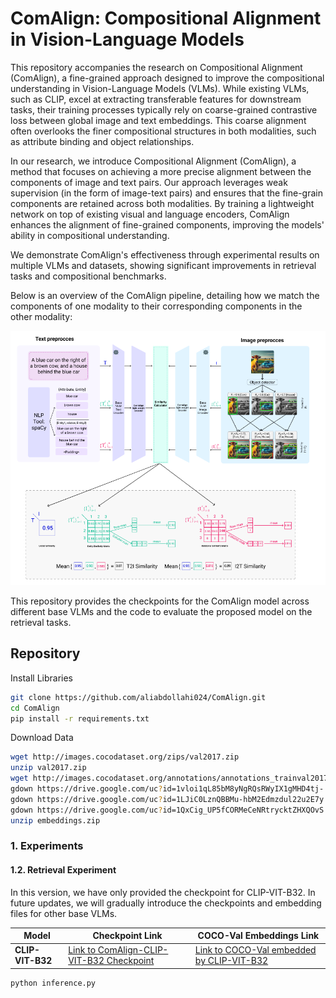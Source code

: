 # ComAlign: Compositional Alignment in Vision-Language Models

This repository accompanies the research on Compositional Alignment (ComAlign), a fine-grained approach designed to improve the compositional understanding in Vision-Language Models (VLMs). While existing VLMs, such as CLIP, excel at extracting transferable features for downstream tasks, their training processes typically rely on coarse-grained contrastive loss between global image and text embeddings. This coarse alignment often overlooks the finer compositional structures in both modalities, such as attribute binding and object relationships.

In our research, we introduce Compositional Alignment (ComAlign), a method that focuses on achieving a more precise alignment between the components of image and text pairs. Our approach leverages weak supervision (in the form of image-text pairs) and ensures that the fine-grain components are retained across both modalities. By training a lightweight network on top of existing visual and language encoders, ComAlign enhances the alignment of fine-grained components, improving the models' ability in compositional understanding.

We demonstrate ComAlign's effectiveness through experimental results on multiple VLMs and datasets, showing significant improvements in retrieval tasks and compositional benchmarks.

Below is an overview of the ComAlign pipeline, detailing how we match the components of one modality to their corresponding components in the other modality:

![Main Figure](./mainfigure.png)

This repository provides the checkpoints for the ComAlign model across different base VLMs and the code to evaluate the proposed model on the retrieval tasks.

## Repository

Install Libraries
```bash
git clone https://github.com/aliabdollahi024/ComAlign.git
cd ComAlign
pip install -r requirements.txt
```

Download Data

```bash
wget http://images.cocodataset.org/zips/val2017.zip
unzip val2017.zip
wget http://images.cocodataset.org/annotations/annotations_trainval2017.zip
gdown https://drive.google.com/uc?id=1vloi1qL85bM8yNgRQsRWyIX1gMHD4tj-
gdown https://drive.google.com/uc?id=1LJiC0LznQBBMu-hbM2Edmzdul22u2E7y
gdown https://drive.google.com/uc?id=1QxCig_UP5fCORMeCeNRtrycktZHXQOvS
unzip embeddings.zip
```


### 1. **Experiments**

#### 1.2. **Retrieval Experiment**

In this version, we have only provided the checkpoint for CLIP-VIT-B32. In future updates, we will gradually introduce the checkpoints and embedding files for other base VLMs.

 Model             | Checkpoint Link                                | COCO-Val Embeddings Link                                |
|-------------------|------------------------------------------------|------------------------------------------------|
| **CLIP-VIT-B32**   | [Link to ComAlign-CLIP-VIT-B32 Checkpoint](https://drive.google.com/uc?id=1QxCig_UP5fCORMeCeNRtrycktZHXQOvS)        | [Link to COCO-Val embedded by CLIP-VIT-B32](https://drive.google.com/uc?id=1vloi1qL85bM8yNgRQsRWyIX1gMHD4tj-)        |


```
python inference.py 
```

